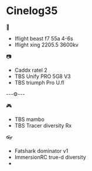 # Cinelog35

:wrench:

- Iflight beast f7 55a 4-6s
- Iflight xing 2205.5 3600kv

:camera:
- Caddx ratel 2
- TBS Unify PRO 5G8 V3
- TBS triumph Pro U.fl

---:gear:---

:video_game:
- TBS mambo
- TBS Tracer diversity Rx

:eyeglasses:
- Fatshark dominator v1
- ImmersionRC true-d diversity
- 